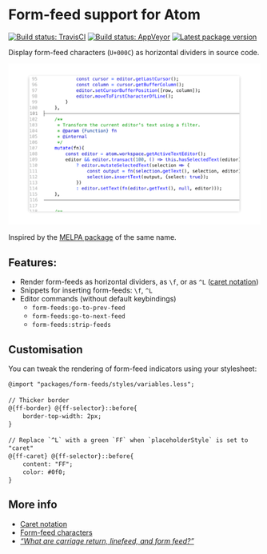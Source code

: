 Form-feed support for Atom
==========================

[![Build status: TravisCI][TravisCI-badge]][TravisCI-link]
[![Build status: AppVeyor][AppVeyor-badge]][AppVeyor-link]
[![Latest package version][APM-badge]][APM-link]


Display form-feed characters (`U+000C`) as horizontal dividers in source code.

![Placeholder preview](preview.png)

Inspired by the [MELPA package](https://github.com/wasamasa/form-feed) of the same name.


Features:
---------
* Render form-feeds as horizontal dividers, as `\f`, or as `^L` ([caret notation][])
* Snippets for inserting form-feeds: `\f`, `^L`
* Editor commands (without default keybindings)
	*	`form-feeds:go-to-prev-feed`
	*	`form-feeds:go-to-next-feed`
	*	`form-feeds:strip-feeds`


Customisation
-------------
You can tweak the rendering of form-feed indicators using your stylesheet:

~~~less
@import "packages/form-feeds/styles/variables.less";

// Thicker border
@{ff-border} @{ff-selector}::before{
	border-top-width: 2px;
}

// Replace `^L` with a green `FF` when `placeholderStyle` is set to "caret"
@{ff-caret} @{ff-selector}::before{
	content: "FF";
	color: #0f0;
}
~~~


More info
---------
* [Caret notation][]
* [Form-feed characters](https://en.wikipedia.org/wiki/Page_break#Form_feed)
* [_“What are carriage return, linefeed, and form feed?”_](https://stackoverflow.com/a/3098328)

[Caret notation]: https://en.wikipedia.org/wiki/Caret_notation
[TravisCI-badge]: https://travis-ci.com/Alhadis/Atom-FormFeeds.svg?branch=master
[TravisCI-link]:  https://travis-ci.com/Alhadis/Atom-FormFeeds
[AppVeyor-badge]: https://ci.appveyor.com/api/projects/status/82ue5mapkwsj6x7l?svg=true
[AppVeyor-link]:  https://ci.appveyor.com/project/Alhadis/atom-formfeeds
[APM-badge]:      https://img.shields.io/apm/v/form-feeds.svg?colorB=brightgreen
[APM-link]:       https://atom.io/packages/form-feeds

